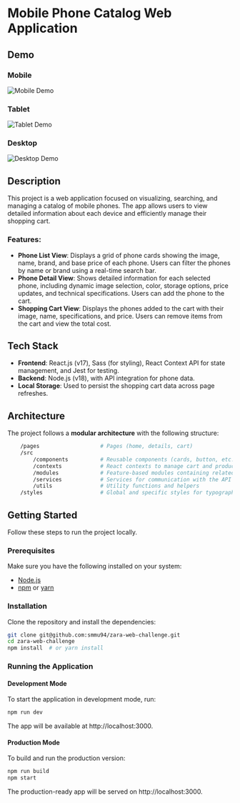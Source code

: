 # Mobile Phone Catalog Web Application

## Demo

### Mobile
![Mobile Demo](https://imgur.com/a/G5my1Ig)

### Tablet
![Tablet Demo](https://imgur.com/a/RkmhGTZ)

### Desktop
![Desktop Demo](https://imgur.com/a/sVTz6xN)

## Description

This project is a web application focused on visualizing, searching, and managing a catalog of mobile phones. The app allows users to view detailed information about each device and efficiently manage their shopping cart.

### Features:
- **Phone List View**: Displays a grid of phone cards showing the image, name, brand, and base price of each phone. Users can filter the phones by name or brand using a real-time search bar.
- **Phone Detail View**: Shows detailed information for each selected phone, including dynamic image selection, color, storage options, price updates, and technical specifications. Users can add the phone to the cart.
- **Shopping Cart View**: Displays the phones added to the cart with their image, name, specifications, and price. Users can remove items from the cart and view the total cost.

## Tech Stack

- **Frontend**: React.js (v17), Sass (for styling), React Context API for state management, and Jest for testing.
- **Backend**: Node.js (v18), with API integration for phone data.
- **Local Storage**: Used to persist the shopping cart data across page refreshes.

## Architecture

The project follows a **modular architecture** with the following structure:

```sh
    /pages                   # Pages (home, details, cart)
    /src
        /components          # Reusable components (cards, button, etc.)
        /contexts            # React contexts to manage cart and products
        /modules             # Feature-based modules containing related logic and components
        /services            # Services for communication with the API
        /utils               # Utility functions and helpers
    /styles                  # Global and specific styles for typographys, colors, spacings and borders
```
## Getting Started

Follow these steps to run the project locally.

### Prerequisites

Make sure you have the following installed on your system:

- [Node.js](https://nodejs.org/)
- [npm](https://www.npmjs.com/) or [yarn](https://yarnpkg.com/)

### Installation

Clone the repository and install the dependencies:

```sh
git clone git@github.com:smmu94/zara-web-challenge.git
cd zara-web-challenge
npm install  # or yarn install
```
### Running the Application

#### Development Mode

To start the application in development mode, run:

```bash
npm run dev
```
The app will be available at http://localhost:3000.

#### Production Mode

To build and run the production version:

```bash
npm run build
npm start
```

The production-ready app will be served on http://localhost:3000.


